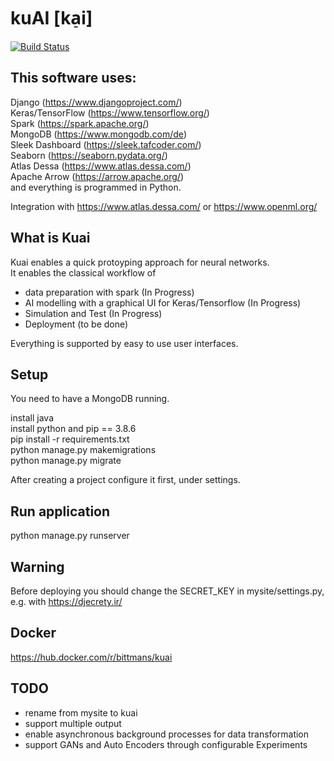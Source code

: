 # kuAI [ka̠i]
[![Build Status](https://travis-ci.com/phalix/kuai.svg?branch=master)](https://travis-ci.com/phalix/kuai)
## This software uses:
Django (https://www.djangoproject.com/)  
Keras/TensorFlow (https://www.tensorflow.org/)  
Spark (https://spark.apache.org/)  
MongoDB (https://www.mongodb.com/de)  
Sleek Dashboard (https://sleek.tafcoder.com/)  
Seaborn (https://seaborn.pydata.org/)  
Atlas Dessa (https://www.atlas.dessa.com/)  
Apache Arrow (https://arrow.apache.org/)  
and everything is programmed in Python.  

Integration with https://www.atlas.dessa.com/ or https://www.openml.org/  

## What is Kuai
Kuai enables a quick protoyping approach for neural networks.  
It enables the classical workflow of  
* data preparation with spark (In Progress)
* AI modelling with a graphical UI for Keras/Tensorflow (In Progress)  
* Simulation and Test  (In Progress) 
* Deployment (to be done)

Everything is supported by easy to use user interfaces.

## Setup
You need to have a MongoDB running.  

install java  
install python and pip == 3.8.6  
pip install -r  requirements.txt  
python manage.py makemigrations  
python manage.py migrate  

After creating a project configure it first, under settings.  

## Run application
python manage.py runserver  

## Warning
Before deploying you should change the SECRET_KEY in mysite/settings.py, e.g. with https://djecrety.ir/  

## Docker
https://hub.docker.com/r/bittmans/kuai

## TODO
* rename from mysite to kuai
* support multiple output
* enable asynchronous background processes for data transformation
* support GANs and Auto Encoders through configurable Experiments

